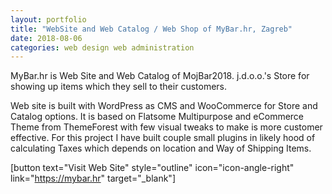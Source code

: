 ```yaml
---
layout: portfolio
title: "WebSite and Web Catalog / Web Shop of MyBar.hr, Zagreb"
date: 2018-08-06
categories: web design web administration
---
```

MyBar.hr is Web Site and Web Catalog of MojBar2018. j.d.o.o.'s Store for showing up items which they sell to their customers.

Web site is built with WordPress as CMS and WooCommerce for Store and Catalog options. It is based on Flatsome Multipurpose and eCommerce Theme from ThemeForest with few visual tweaks to make is more customer effective. For this project I have built couple small plugins in likely hood of calculating Taxes which depends on location and Way of Shipping Items.

[button text="Visit Web Site" style="outline" icon="icon-angle-right" link="https://mybar.hr" target="_blank"]